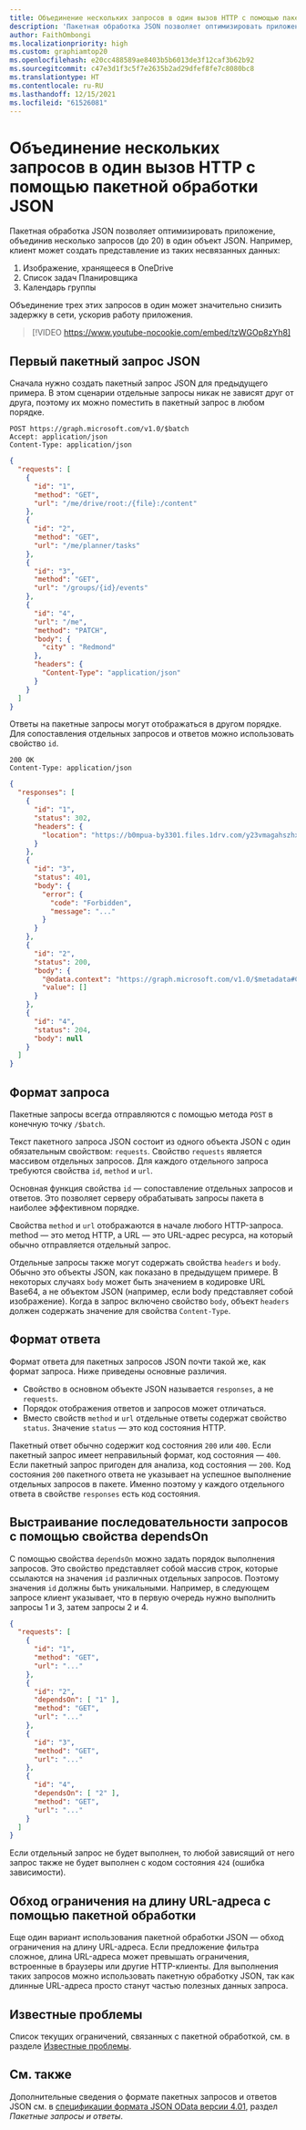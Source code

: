 ```yaml
---
title: Объединение нескольких запросов в один вызов HTTP с помощью пакетной обработки JSON
description: 'Пакетная обработка JSON позволяет оптимизировать приложение, объединив несколько запросов в один объект JSON. Например, клиент может создать представление из таких несвязанных данных:'
author: FaithOmbongi
ms.localizationpriority: high
ms.custom: graphiamtop20
ms.openlocfilehash: e20cc488589ae8403b5b6013de3f12caf3b62b92
ms.sourcegitcommit: c47e3d1f3c5f7e2635b2ad29dfef8fe7c8080bc8
ms.translationtype: HT
ms.contentlocale: ru-RU
ms.lasthandoff: 12/15/2021
ms.locfileid: "61526081"
---
```

# <a name="combine-multiple-requests-in-one-http-call-using-json-batching"></a>Объединение нескольких запросов в один вызов HTTP с помощью пакетной обработки JSON

Пакетная обработка JSON позволяет оптимизировать приложение, объединив несколько запросов (до 20) в один объект JSON. Например, клиент может создать представление из таких несвязанных данных:

1. Изображение, хранящееся в OneDrive
2. Список задач Планировщика
3. Календарь группы

Объединение трех этих запросов в один может значительно снизить задержку в сети, ускорив работу приложения.

> [!VIDEO https://www.youtube-nocookie.com/embed/tzWGOp8zYh8]

## <a name="first-json-batch-request"></a>Первый пакетный запрос JSON

Сначала нужно создать пакетный запрос JSON для предыдущего примера. В этом сценарии отдельные запросы никак не зависят друг от друга, поэтому их можно поместить в пакетный запрос в любом порядке.

```http
POST https://graph.microsoft.com/v1.0/$batch
Accept: application/json
Content-Type: application/json
```

```json
{
  "requests": [
    {
      "id": "1",
      "method": "GET",
      "url": "/me/drive/root:/{file}:/content"
    },
    {
      "id": "2",
      "method": "GET",
      "url": "/me/planner/tasks"
    },
    {
      "id": "3",
      "method": "GET",
      "url": "/groups/{id}/events"
    },
    {
      "id": "4",
      "url": "/me",
      "method": "PATCH",
      "body": {
        "city" : "Redmond"
      },
      "headers": {
        "Content-Type": "application/json"
      }
    }
  ]
}
```

Ответы на пакетные запросы могут отображаться в другом порядке. Для сопоставления отдельных запросов и ответов можно использовать свойство `id`.

```http
200 OK
Content-Type: application/json
```

```json
{
  "responses": [
    {
      "id": "1",
      "status": 302,
      "headers": {
        "location": "https://b0mpua-by3301.files.1drv.com/y23vmagahszhxzlcvhasdhasghasodfi"
      }
    },
    {
      "id": "3",
      "status": 401,
      "body": {
        "error": {
          "code": "Forbidden",
          "message": "..."
        }
      }
    },
    {
      "id": "2",
      "status": 200,
      "body": {
        "@odata.context": "https://graph.microsoft.com/v1.0/$metadata#Collection(microsoft.graph.plannerTask)",
        "value": []
      }
    },
    {
      "id": "4",
      "status": 204,
      "body": null
    }
  ]
}
```

## <a name="request-format"></a>Формат запроса

Пакетные запросы всегда отправляются с помощью метода `POST` в конечную точку `/$batch`.

Текст пакетного запроса JSON состоит из одного объекта JSON с один обязательным свойством: `requests`. Свойство `requests` является массивом отдельных запросов. Для каждого отдельного запроса требуются свойства `id`, `method` и `url`.

Основная функция свойства `id` — сопоставление отдельных запросов и ответов. Это позволяет серверу обрабатывать запросы пакета в наиболее эффективном порядке.

Свойства `method` и `url` отображаются в начале любого HTTP-запроса. method — это метод HTTP, а URL — это URL-адрес ресурса, на который обычно отправляется отдельный запрос.

Отдельные запросы также могут содержать свойства `headers` и `body`. Обычно это объекты JSON, как показано в предыдущем примере. В некоторых случаях `body` может быть значением в кодировке URL Base64, а не объектом JSON (например, если body представляет собой изображение). Когда в запрос включено свойство `body`, объект `headers` должен содержать значение для свойства `Content-Type`.

## <a name="response-format"></a>Формат ответа

Формат ответа для пакетных запросов JSON почти такой же, как формат запроса. Ниже приведены основные различия.

* Свойство в основном объекте JSON называется `responses`, а не `requests`.
* Порядок отображения ответов и запросов может отличаться.
* Вместо свойств `method` и `url` отдельные ответы содержат свойство `status`. Значение `status` — это код состояния HTTP.

Пакетный ответ обычно содержит код состояния `200` или `400`. Если пакетный запрос имеет неправильный формат, код состояния — `400`. Если пакетный запрос пригоден для анализа, код состояния — `200`. Код состояния `200` пакетного ответа не указывает на успешное выполнение отдельных запросов в пакете. Именно поэтому у каждого отдельного ответа в свойстве `responses` есть код состояния.

## <a name="sequencing-requests-with-the-dependson-property"></a>Выстраивание последовательности запросов с помощью свойства dependsOn

С помощью свойства `dependsOn` можно задать порядок выполнения запросов. Это свойство представляет собой массив строк, которые ссылаются на значения `id` различных отдельных запросов. Поэтому значения `id` должны быть уникальными. Например, в следующем запросе клиент указывает, что в первую очередь нужно выполнить запросы 1 и 3, затем запросы 2 и 4.

```json
{
  "requests": [
    {
      "id": "1",
      "method": "GET",
      "url": "..."
    },
    {
      "id": "2",
      "dependsOn": [ "1" ],
      "method": "GET",
      "url": "..."
    },
    {
      "id": "3",
      "method": "GET",
      "url": "..."
    },
    {
      "id": "4",
      "dependsOn": [ "2" ],
      "method": "GET",
      "url": "..."
    }
  ]
}
```

Если отдельный запрос не будет выполнен, то любой зависящий от него запрос также не будет выполнен с кодом состояния `424` (ошибка зависимости).

## <a name="bypassing-url-length-limitations-with-batching"></a>Обход ограничения на длину URL-адреса с помощью пакетной обработки

Еще один вариант использования пакетной обработки JSON — обход ограничения на длину URL-адреса. Если предложение фильтра сложное, длина URL-адреса может превышать ограничения, встроенные в браузеры или другие HTTP-клиенты. Для выполнения таких запросов можно использовать пакетную обработку JSON, так как длинные URL-адреса просто станут частью полезных данных запроса.

## <a name="known-issues"></a>Известные проблемы

Список текущих ограничений, связанных с пакетной обработкой, см. в разделе [Известные проблемы][batching-known-issues].

[batching-known-issues]: known-issues.md#json-batching
[odata-4.01-json]: https://www.oasis-open.org/committees/download.php/60365/odata-json-format-v4.01-wd02-2017-03-24.docx


## <a name="see-also"></a>См. также

Дополнительные сведения о формате пакетных запросов и ответов JSON см. в [спецификации формата JSON OData версии 4.01](http://docs.oasis-open.org/odata/odata-json-format/v4.01/odata-json-format-v4.01.html#sec_BatchRequestsandResponses), раздел _Пакетные запросы и ответы_.
